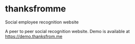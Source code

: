 # thanksfromme
Social employee recognition website

A peer to peer social recognition website. Demo is available at https://demo.thanksfrom.me
